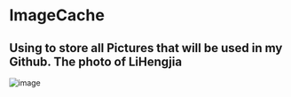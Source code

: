 ImageCache
==========

Using to store all Pictures that will be used in my Github.
  The photo of LiHengjia
----------------------------
![image](https://github.com/guodongxiaren/ImageCache/raw/master/diary/psb.jpg)
